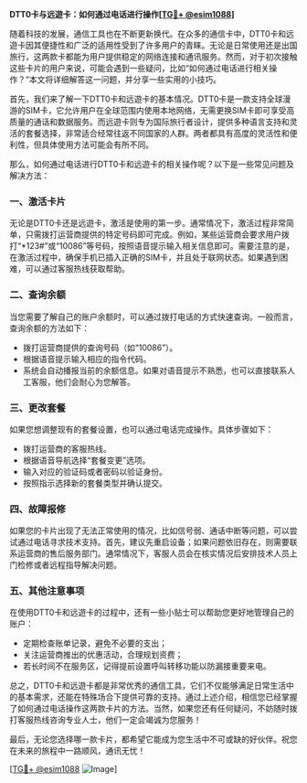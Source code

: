 **DTT0卡与远遊卡：如何通过电话进行操作[[TG💪+ @esim1088](https://t.me/s/esim1088)]**

随着科技的发展，通信工具也在不断更新换代。在众多的通信卡中，DTT0卡和远遊卡因其便捷性和广泛的适用性受到了许多用户的青睐。无论是日常使用还是出国旅行，这两款卡都能为用户提供稳定的网络连接和通讯服务。然而，对于初次接触这些卡片的用户来说，可能会遇到一些疑问，比如“如何通过电话进行相关操作？”本文将详细解答这一问题，并分享一些实用的小技巧。

首先，我们来了解一下DTT0卡和远遊卡的基本情况。DTT0卡是一款支持全球漫游的SIM卡，它允许用户在全球范围内使用本地网络，无需更换SIM卡即可享受高质量的通话和数据服务。而远遊卡则专为国际旅行者设计，提供多种语言支持和灵活的套餐选择，非常适合经常往返不同国家的人群。两者都具有高度的灵活性和便利性，但具体使用方法可能会有所不同。

那么，如何通过电话进行DTT0卡和远遊卡的相关操作呢？以下是一些常见问题及解决方法：

### **一、激活卡片**
无论是DTT0卡还是远遊卡，激活是使用的第一步。通常情况下，激活过程非常简单，只需拨打运营商提供的特定号码即可完成。例如，某些运营商会要求用户拨打“*123#”或“10086”等号码，按照语音提示输入相关信息即可。需要注意的是，在激活过程中，确保手机已插入正确的SIM卡，并且处于联网状态。如果遇到困难，可以通过客服热线获取帮助。

### **二、查询余额**
当您需要了解自己的账户余额时，可以通过拨打电话的方式快速查询。一般而言，查询余额的方法如下：
- 拨打运营商提供的查询号码（如“10086”）。
- 根据语音提示输入相应的指令代码。
- 系统会自动播报当前的余额信息。如果对语音提示不熟悉，也可以直接联系人工客服，他们会耐心为您解答。

### **三、更改套餐**
如果您想调整现有的套餐设置，也可以通过电话完成操作。具体步骤如下：
- 拨打运营商的客服热线。
- 根据语音导航选择“套餐变更”选项。
- 输入对应的验证码或者密码以验证身份。
- 按照指示选择新的套餐类型并确认提交。

### **四、故障报修**
如果您的卡片出现了无法正常使用的情况，比如信号弱、通话中断等问题，可以尝试通过电话寻求技术支持。首先，建议先重启设备；如果问题依旧存在，则需要联系运营商的售后服务部门。通常情况下，客服人员会在核实情况后安排技术人员上门检修或者远程指导解决问题。

### **五、其他注意事项**
在使用DTT0卡和远遊卡的过程中，还有一些小贴士可以帮助您更好地管理自己的账户：
- 定期检查账单记录，避免不必要的支出；
- 关注运营商推出的优惠活动，合理规划资费；
- 若长时间不在服务区，记得提前设置呼叫转移功能以防漏接重要来电。

总之，DTT0卡和远遊卡都是非常优秀的通信工具，它们不仅能够满足日常生活中的基本需求，还能在特殊场合下提供可靠的支持。通过上述介绍，相信您已经掌握了如何通过电话操作这两款卡片的方法。当然，如果您还有任何疑问，不妨随时拨打客服热线咨询专业人士，他们一定会竭诚为您服务！

最后，无论您选择哪一款卡片，都希望它能成为您生活中不可或缺的好伙伴。祝您在未来的旅程中一路顺风，通讯无忧！

[[TG💪+ @esim1088](https://t.me/s/esim1088) ![Image](https://i.postimg.cc/4NQfJmqS/Snipaste-2025-05-13-00-14-12.png)]